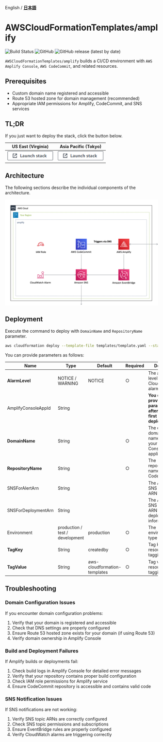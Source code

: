 English / [**日本語**](README_JP.md)

# AWSCloudFormationTemplates/amplify
![Build Status](https://codebuild.ap-northeast-1.amazonaws.com/badges?uuid=eyJlbmNyeXB0ZWREYXRhIjoiZ3Z5MUkzdXRFcEtqM25ST0lZdW93ZVBKTnRXTk1WRGFUNkk2MzFpVERGNHp1dHU2RDNReU5IUlAvTitlRGgxNE03N3Y4ejZFaTNDVmpXdDZDK1pjRUFBPSIsIml2UGFyYW1ldGVyU3BlYyI6IllkWXQ5VVNaWE9QSnZkN3EiLCJtYXRlcmlhbFNldFNlcmlhbCI6MX0%3D&branch=main)
![GitHub](https://img.shields.io/github/license/eijikominami/aws-cloudformation-templates)
![GitHub release (latest by date)](https://img.shields.io/github/v/release/eijikominami/aws-cloudformation-templates) 

``AWSCloudFormationTemplates/amplify`` builds a CI/CD environment with ``AWS Amplify Console``, ``AWS CodeCommit``, and related resources.

## Prerequisites

- Custom domain name registered and accessible
- Route 53 hosted zone for domain management (recommended)
- Appropriate IAM permissions for Amplify, CodeCommit, and SNS services

## TL;DR

If you just want to deploy the stack, click the button below.

| US East (Virginia) | Asia Pacific (Tokyo) |
| --- | --- |
| [![cloudformation-launch-stack](../images/cloudformation-launch-stack.png)](https://console.aws.amazon.com/cloudformation/home?region=us-east-1#/stacks/create/review?stackName=Amplify&templateURL=https://eijikominami.s3-ap-northeast-1.amazonaws.com/aws-cloudformation-templates/amplify/templates/template.yaml) | [![cloudformation-launch-stack](../images/cloudformation-launch-stack.png)](https://console.aws.amazon.com/cloudformation/home?region=ap-northeast-1#/stacks/create/review?stackName=Amplify&templateURL=https://eijikominami.s3-ap-northeast-1.amazonaws.com/aws-cloudformation-templates/amplify/templates/template.yaml) |

## Architecture

The following sections describe the individual components of the architecture.

![](../images/architecture-amplify.png)

## Deployment

Execute the command to deploy with `DomainName` and `RepositoryName` parameter.

```bash
aws cloudformation deploy --template-file templates/template.yaml --stack-name Amplify --parameter-overrides DomainName=xxxxx RepositoryName=xxxxx --capabilities CAPABILITY_NAMED_IAM CAPABILITY_AUTO_EXPAND
```

You can provide parameters as follows:

| Name | Type | Default | Required | Details | 
| --- | --- | --- | --- | --- |
| **AlarmLevel** | NOTICE / WARNING | NOTICE | ○ | The alarm level of CloudWatch alarms |
| AmplifyConsoleAppId | String |  | | **You can provide this parameter after your first deployment** |
| **DomainName** | String | | ○ | The custom domain name for your Amplify Console application |
| **RepositoryName** | String | | ○ | The repository name on CodeCommit |
| SNSForAlertArn | String | | | The Amazon SNS topic ARN for alert |
| SNSForDeploymentArn | String | | | The Amazon SNS topic ARN for deployment information |
| Environment | production / test / development | production | ○ | The environment type |
| **TagKey** | String | createdby | ○ | Tag key for resource tagging |
| **TagValue** | String | aws-cloudformation-templates | ○ | Tag value for resource tagging |

## Troubleshooting

### Domain Configuration Issues

If you encounter domain configuration problems:

1. Verify that your domain is registered and accessible
2. Check that DNS settings are properly configured
3. Ensure Route 53 hosted zone exists for your domain (if using Route 53)
4. Verify domain ownership in Amplify Console

### Build and Deployment Failures

If Amplify builds or deployments fail:

1. Check build logs in Amplify Console for detailed error messages
2. Verify that your repository contains proper build configuration
3. Check IAM role permissions for Amplify service
4. Ensure CodeCommit repository is accessible and contains valid code

### SNS Notification Issues

If SNS notifications are not working:

1. Verify SNS topic ARNs are correctly configured
2. Check SNS topic permissions and subscriptions
3. Ensure EventBridge rules are properly configured
4. Verify CloudWatch alarms are triggering correctly
